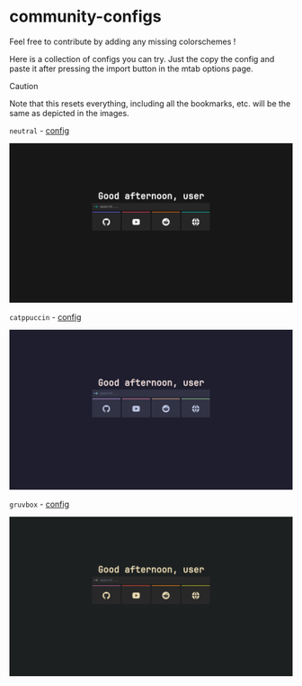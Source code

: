 # community-configs

Feel free to contribute by adding any missing colorschemes !

Here is a collection of configs you can try. Just the copy the config and paste it after pressing the import button in the mtab options page.

> [!CAUTION]
> Note that this resets everything, including all the bookmarks, etc. will be the same as depicted in the images.

`neutral` - [config](https://raw.githubusercontent.com/maxhu08/mtab/master/community-configs/configs/neutral.txt)

![neutral](./community-configs/images/neutral.png)

`catppuccin` - [config](https://raw.githubusercontent.com/maxhu08/mtab/master/community-configs/configs/catppuccin.txt)

![catppuccin](./community-configs/images/catppuccin.png)

`gruvbox` - [config](https://raw.githubusercontent.com/maxhu08/mtab/master/community-configs/configs/gruvbox.txt)

![gruvbox](./community-configs/images/gruvbox.png)
